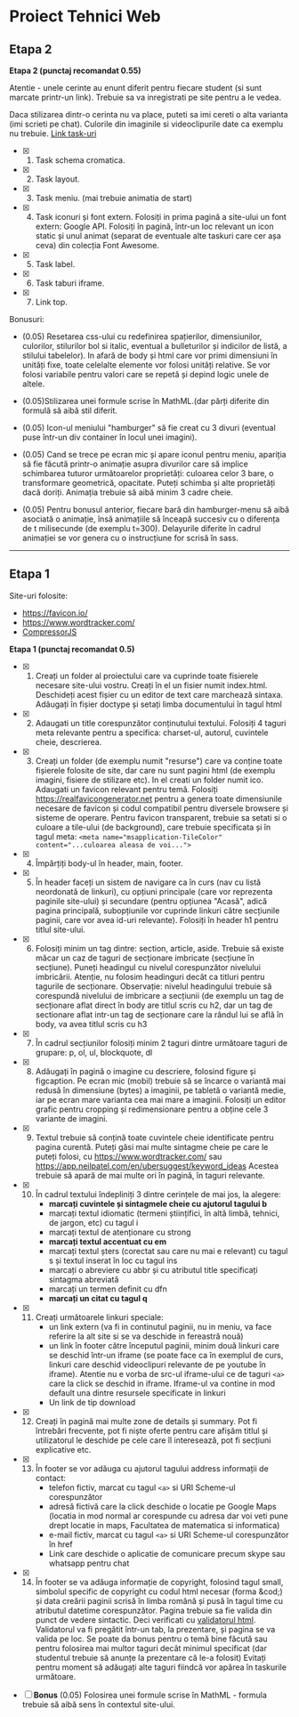 # Proiect Tehnici Web

## Etapa 2

**Etapa 2 (punctaj recomandat 0.55)**

Atentie - unele cerinte au enunt diferit pentru fiecare student (si sunt marcate printr-un link). Trebuie sa va inregistrati pe site pentru a le vedea.

Daca stilizarea dintr-o cerinta nu va place, puteti sa imi cereti o alta varianta (imi scrieti pe chat). Culorile din imaginile si videoclipurile date ca exemplu nu trebuie.
[Link task-uri](http://irinaciocan.ro/tehnici_web/cerinte_custom_cti.php)

- [X] 1. Task schema cromatica.
- [x] 2. Task layout.
- [X] 3. Task meniu. (mai trebuie animatia de start)
- [x] 4. Task iconuri și font extern. Folosiți in prima pagină a site-ului un font extern: Google API. Folosiți în pagină, într-un loc relevant un icon static și unul animat (separat de eventuale alte taskuri care cer așa ceva) din colecția Font Awesome.
- [x] 5. Task label.
- [x] 6. Task taburi iframe.
- [X] 7. Link top.

Bonusuri:

- (0.05) Resetarea css-ului cu redefinirea spațierilor, dimensiunilor, culorilor, stilurilor bol si italic, eventual a bulleturilor și indicilor de listă, a stilului tabelelor). In afară de body și html care vor primi dimensiuni în unități fixe, toate celelalte elemente vor folosi unități relative. Se vor folosi variabile pentru valori care se repetă și depind logic unele de altele.

- (0.05)Stilizarea unei formule scrise în MathML.(dar părți diferite din formulă să aibă stil diferit.

- (0.05) Icon-ul meniului "hamburger" să fie creat cu 3 divuri (eventual puse într-un div container în locul unei imagini).

- (0.05) Cand se trece pe ecran mic și apare iconul pentru meniu, apariția să fie făcută printr-o animație asupra divurilor care să implice schimbarea tuturor următoarelor proprietăți: culoarea celor 3 bare, o transformare geometrică, opacitate. Puteți schimba și alte proprietăți dacă doriți. Animația trebuie să aibă minim 3 cadre cheie.

- (0.05) Pentru bonusul anterior, fiecare bară din hamburger-menu să aibă asociată o animație, însă animațiile să înceapă succesiv cu o diferența de t milisecunde (de exemplu t=300). Delayurile diferite în cadrul animației se vor genera cu o instrucțiune for scrisă în sass.



---

## Etapa 1

Site-uri folosite:

- https://favicon.io/
- https://www.wordtracker.com/
- [CompressorJS](https://fengyuanchen.github.io/compressorjs/)

**Etapa 1 (punctaj recomandat 0.5)**

- [x] 1. Creați un folder al proiectului care va cuprinde toate fisierele necesare site-ului vostru. Creați în el un fisier  numit index.html. Deschideți acest fișier cu un editor de text care marchează sintaxa. Adăugați în fișier doctype și setați limba documentului în tagul html

- [x] 2. Adaugati un title corespunzător conținutului textului. Folosiți 4 taguri meta relevante pentru a specifica: charset-ul, autorul, cuvintele cheie, descrierea.

- [x] 3. Creați un folder (de exemplu numit "resurse") care va conține toate fișierele folosite de site, dar care nu sunt pagini html (de exemplu imagini, fisiere de stilizare etc). In el creati un folder numit ico. Adaugati un favicon relevant pentru temă. Folosiți https://realfavicongenerator.net pentru a genera toate dimensiunile necesare de favicon și codul compatibil pentru diversele browsere și sisteme de operare. Pentru favicon transparent, trebuie sa setati si o culoare a tile-ului (de background), care trebuie specificata și în tagul meta: `<meta name="msapplication-TileColor" content="...culoarea aleasa de voi...">`

- [x] 4. Împărțiți body-ul în header, main, footer.

- [x] 5. În header faceți un sistem de navigare ca în curs (nav cu listă neordonată de linkuri), cu opțiuni  principale (care vor reprezenta paginile site-ului) și secundare (pentru opțiunea "Acasă", adică pagina principală, subopțiunile vor cuprinde linkuri către secțiunile paginii, care vor avea id-uri relevante). Folosiți în header h1 pentru titlul site-ului. 

- [x] 6. Folosiți minim un tag dintre: section, article, aside. Trebuie să existe măcar un caz de taguri de secționare imbricate (secțiune în secțiune). Puneți headingul cu nivelul corespunzător nivelului imbricării. Atenție, nu folosim headinguri decât ca titluri pentru tagurile de secționare. Observație: nivelul headingului trebuie să corespundă nivelului de imbricare a secțiunii (de exemplu un tag de secționare aflat direct în body  are titlul scris cu h2, dar un tag de sectionare aflat intr-un tag de secționare care la rândul lui se află în body, va avea titlul scris cu h3

- [x] 7. În cadrul secțiunilor folosiți minim 2 taguri dintre următoare taguri de grupare: p, ol, ul, blockquote, dl

- [x] 8. Adăugați în pagină o imagine cu descriere, folosind figure și figcaption. Pe ecran mic (mobil) trebuie să se încarce o variantă mai redusă în dimensiune (bytes) a imaginii, pe tabletă o variantă medie, iar pe ecran mare varianta cea mai mare a imaginii. Folosiți un editor grafic pentru cropping și redimensionare pentru a obține cele 3 variante de imagini. 

- [x] 9. Textul trebuie să conțină toate cuvintele cheie identificate pentru pagina curentă. Puteți găsi mai multe sintagme cheie pe care le puteți folosi, cu https://www.wordtracker.com/  sau https://app.neilpatel.com/en/ubersuggest/keyword_ideas Acestea trebuie să apară de mai multe ori în pagină, în taguri relevante.

- [x] 10. În cadrul textului îndepliniți 3 dintre cerințele de mai jos, la alegere:
      - **marcați cuvintele și sintagmele cheie cu ajutorul tagului b**
      - marcați textul idiomatic (termeni științifici, în altă limbă, tehnici, de jargon, etc) cu tagul i
      - marcați textul de atenționare cu strong
      - **marcați textul accentuat cu em**
      - marcați textul șters (corectat sau care nu mai e relevant) cu tagul s și textul inserat în loc cu tagul ins
      - marcați o abreviere cu abbr și cu atributul title specificați sintagma abreviată
      - marcați un termen definit cu dfn
      - **marcați un citat cu tagul q**

- [x] 11. Creați următoarele linkuri speciale: 
      - un link extern (va fi in continutul paginii, nu in meniu, va face referire la alt site si se va deschide in fereastră nouă)
      - un link în footer către începutul paginii, minim două linkuri care se deschid într-un iframe (se poate face ca în exemplul de curs, linkuri care deschid videoclipuri relevante de pe youtube în iframe). Atentie nu e vorba de src-ul iframe-ului ce de taguri `<a>` care la click se deschid in iframe. Iframe-ul va contine in mod default una dintre resursele specificate in linkuri
      - Un link de tip download

- [x] 12. Creați în pagină mai multe zone de details și summary. Pot fi întrebări frecvente, pot fi niște oferte pentru care afișăm titlul și utilizatorul le deschide pe cele care îl interesează, pot fi secțiuni explicative etc.

- [x] 13. În footer se vor adăuga cu ajutorul tagului address informații de contact:
      - telefon fictiv, marcat cu tagul `<a>` si URI Scheme-ul corespunzător
      - adresă fictivă care la click deschide o locatie pe Google Maps (locatia in mod normal ar corespunde cu adresa dar voi veti pune drept locatie in maps, Facultatea de matematica si informatica)
      - e-mail fictiv, marcat cu tagul `<a>` si URI Scheme-ul corespunzător în href
      - Link care deschide o aplicatie de comunicare precum skype sau whatsapp pentru chat

- [x] 14. În footer se va adăuga informație de copyright, folosind tagul small, simbolul specific de copyright cu codul html necesar (forma &cod;) și data creării paginii scrisă în limba română și pusă în tagul time cu atributul datetime corespunzător. 
      Pagina trebuie sa fie valida din punct de vedere sintactic. Deci verificati cu [validatorul html](https://validator.w3.org/). Validatorul va fi pregătit într-un tab, la prezentare, și pagina se va valida pe loc.
      Se poate da bonus pentru o temă bine făcută sau pentru folosirea mai multor taguri decât minimul specificat (dar studentul trebuie să anunțe la prezentare că le-a folosit)
      Evitați pentru moment să adăugați alte taguri fiindcă vor apărea în taskurile următoare.

- [ ] **Bonus** (0.05) Folosirea unei formule scrise în MathML - formula trebuie să aibă sens în contextul site-ului.
